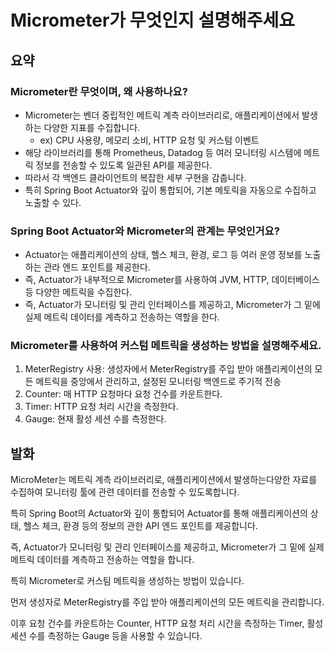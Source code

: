 # Micrometer가 무엇인지 설명해주세요

## 요약

### Micrometer란 무엇이며, 왜 사용하나요?

- Micrometer는 벤더 중립적인 메트릭 계측 라이브러리로, 애플리케이션에서 발생하는 다양한 지표를 수집합니다.
  - ex) CPU 사용량, 메모리 소비, HTTP  요청 및 커스텀 이벤트
- 해당 라이브러리를 통해 Prometheus, Datadog 등 여러 모니터링 시스템에 메트릭 정보를 전송할 수 있도록 일관된 API를 제공한다.
- 따라서 각 백엔드 클라이언트의 복잡한 세부 구현을 감춥니다.
- 특히 Spring Boot Actuator와 깊이 통합되어, 기본 메토릭을 자동으로 수집하고 노출할 수 있다.

### Spring Boot Actuator와 Micrometer의 관계는 무엇인거요?

- Actuator는 애플리케이션의 상태, 헬스 체크, 환경, 로그 등 여러 운영 정보를 노출하는 관라 엔드 포인트를 제공한다.
- 즉, Actuator가 내부적으로 Micrometer를 사용하여 JVM, HTTP, 데이터베이스 등 다양한 메트릭을 수집한다.
- 즉, Actuator가 모니터링 및 관리 인터페이스를 제공하고, Micrometer가 그 밑에 실제 메트릭 데이터를 계측하고 전송하는 역할을 한다.

### Micrometer를 사용하여 커스텀 메트릭을 생성하는 방법을 설명해주세요.

1. MeterRegistry 사용: 생성자에서 MeterRegistry를 주입 받아 애플리케이션의 모든 메트릭을 중앙에서 관리하고, 설정된 모니터링 백엔드로 주기적 전송
2. Counter: 매 HTTP 요청마다 요청 건수를 카운트한다.
3. Timer: HTTP 요청 처리 시간을 측정한다.
4. Gauge: 현재 활성 세션 수를 측정한다.

## 발화

MicroMeter는 메트릭 계측 라이브러리로, 애플리케이션에서 발생하는다양한 자료를 수집하여 모니터링 툴에 관련 데이터를 전송할 수 있도록합니다.

특히 Spring Boot의 Actuator와 깊이 통합되어 Actuator를 통해 애플리케이션의 상태, 헬스 체크, 환경 등의 정보의 관한 API 엔드 포인트를 제공합니다.

즉, Actuator가 모니터링 및 관리 인터페이스를 제공하고, Micrometer가 그 밑에 실제 메트릭 데이터를 계측하고 전송하는 역할을 합니다.

특히 Micrometer로 커스팀 메트릭을 생성하는 방법이 있습니다.

먼저 생성자로 MeterRegistry를 주입 받아 애플리케이션의 모든 메트릭을 관리합니다.

이후 요청 건수를 카운트하는 Counter, HTTP 요청 처리 시간을 측정하는 Timer, 활성 세션 수를 측정하는 Gauge 등을 사용할 수 있습니다.